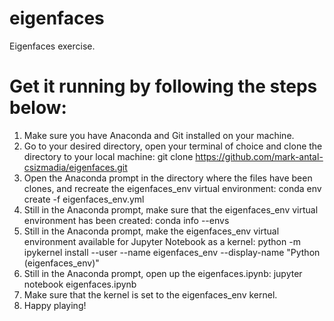 # eigenfaces
Eigenfaces exercise.

# Get it running by following the steps below:
1. Make sure you have Anaconda and Git installed on your machine.
2. Go to your desired directory, open your terminal of choice and clone the directory to your local machine: git clone https://github.com/mark-antal-csizmadia/eigenfaces.git
4. Open the Anaconda prompt in the directory where the files have been clones, and recreate the eigenfaces_env virtual environment: conda env create -f eigenfaces_env.yml
6. Still in the Anaconda prompt, make sure that the eigenfaces_env virtual environment has been created: conda info --envs
7. Still in the Anaconda prompt, make the eigenfaces_env virtual environment available for 
Jupyter Notebook as a kernel: python -m ipykernel install --user --name eigenfaces_env --display-name "Python (eigenfaces_env)"
8. Still in the Anaconda prompt, open up the eigenfaces.ipynb: jupyter notebook eigenfaces.ipynb
9. Make sure that the kernel is set to the eigenfaces_env kernel.
10. Happy playing!

